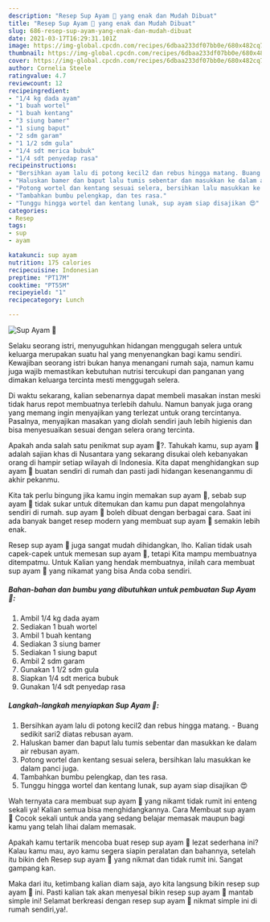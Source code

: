 ```yaml
---
description: "Resep Sup Ayam 🍲 yang enak dan Mudah Dibuat"
title: "Resep Sup Ayam 🍲 yang enak dan Mudah Dibuat"
slug: 686-resep-sup-ayam-yang-enak-dan-mudah-dibuat
date: 2021-03-17T16:29:31.101Z
image: https://img-global.cpcdn.com/recipes/6dbaa233df07bb0e/680x482cq70/sup-ayam-🍲-foto-resep-utama.jpg
thumbnail: https://img-global.cpcdn.com/recipes/6dbaa233df07bb0e/680x482cq70/sup-ayam-🍲-foto-resep-utama.jpg
cover: https://img-global.cpcdn.com/recipes/6dbaa233df07bb0e/680x482cq70/sup-ayam-🍲-foto-resep-utama.jpg
author: Cornelia Steele
ratingvalue: 4.7
reviewcount: 12
recipeingredient:
- "1/4 kg dada ayam"
- "1 buah wortel"
- "1 buah kentang"
- "3 siung bamer"
- "1 siung baput"
- "2 sdm garam"
- "1 1/2 sdm gula"
- "1/4 sdt merica bubuk"
- "1/4 sdt penyedap rasa"
recipeinstructions:
- "Bersihkan ayam lalu di potong kecil2 dan rebus hingga matang. Buang sedikit sari2 diatas rebusan ayam."
- "Haluskan bamer dan baput lalu tumis sebentar dan masukkan ke dalam air rebusan ayam."
- "Potong wortel dan kentang sesuai selera, bersihkan lalu masukkan ke dalam panci juga."
- "Tambahkan bumbu pelengkap, dan tes rasa."
- "Tunggu hingga wortel dan kentang lunak, sup ayam siap disajikan 😍"
categories:
- Resep
tags:
- sup
- ayam

katakunci: sup ayam 
nutrition: 175 calories
recipecuisine: Indonesian
preptime: "PT17M"
cooktime: "PT55M"
recipeyield: "1"
recipecategory: Lunch

---
```



![Sup Ayam 🍲](https://img-global.cpcdn.com/recipes/6dbaa233df07bb0e/680x482cq70/sup-ayam-🍲-foto-resep-utama.jpg)

Selaku seorang istri, menyuguhkan hidangan menggugah selera untuk keluarga merupakan suatu hal yang menyenangkan bagi kamu sendiri. Kewajiban seorang istri bukan hanya menangani rumah saja, namun kamu juga wajib memastikan kebutuhan nutrisi tercukupi dan panganan yang dimakan keluarga tercinta mesti menggugah selera.

Di waktu  sekarang, kalian sebenarnya dapat membeli masakan instan meski tidak harus repot membuatnya terlebih dahulu. Namun banyak juga orang yang memang ingin menyajikan yang terlezat untuk orang tercintanya. Pasalnya, menyajikan masakan yang diolah sendiri jauh lebih higienis dan bisa menyesuaikan sesuai dengan selera orang tercinta. 



Apakah anda salah satu penikmat sup ayam 🍲?. Tahukah kamu, sup ayam 🍲 adalah sajian khas di Nusantara yang sekarang disukai oleh kebanyakan orang di hampir setiap wilayah di Indonesia. Kita dapat menghidangkan sup ayam 🍲 buatan sendiri di rumah dan pasti jadi hidangan kesenanganmu di akhir pekanmu.

Kita tak perlu bingung jika kamu ingin memakan sup ayam 🍲, sebab sup ayam 🍲 tidak sukar untuk ditemukan dan kamu pun dapat mengolahnya sendiri di rumah. sup ayam 🍲 boleh dibuat dengan berbagai cara. Saat ini ada banyak banget resep modern yang membuat sup ayam 🍲 semakin lebih enak.

Resep sup ayam 🍲 juga sangat mudah dihidangkan, lho. Kalian tidak usah capek-capek untuk memesan sup ayam 🍲, tetapi Kita mampu membuatnya ditempatmu. Untuk Kalian yang hendak membuatnya, inilah cara membuat sup ayam 🍲 yang nikamat yang bisa Anda coba sendiri.

<!--inarticleads1-->

##### Bahan-bahan dan bumbu yang dibutuhkan untuk pembuatan Sup Ayam 🍲:

1. Ambil 1/4 kg dada ayam
1. Sediakan 1 buah wortel
1. Ambil 1 buah kentang
1. Sediakan 3 siung bamer
1. Sediakan 1 siung baput
1. Ambil 2 sdm garam
1. Gunakan 1 1/2 sdm gula
1. Siapkan 1/4 sdt merica bubuk
1. Gunakan 1/4 sdt penyedap rasa




<!--inarticleads2-->

##### Langkah-langkah menyiapkan Sup Ayam 🍲:

1. Bersihkan ayam lalu di potong kecil2 dan rebus hingga matang. - Buang sedikit sari2 diatas rebusan ayam.
1. Haluskan bamer dan baput lalu tumis sebentar dan masukkan ke dalam air rebusan ayam.
1. Potong wortel dan kentang sesuai selera, bersihkan lalu masukkan ke dalam panci juga.
1. Tambahkan bumbu pelengkap, dan tes rasa.
1. Tunggu hingga wortel dan kentang lunak, sup ayam siap disajikan 😍




Wah ternyata cara membuat sup ayam 🍲 yang nikamt tidak rumit ini enteng sekali ya! Kalian semua bisa menghidangkannya. Cara Membuat sup ayam 🍲 Cocok sekali untuk anda yang sedang belajar memasak maupun bagi kamu yang telah lihai dalam memasak.

Apakah kamu tertarik mencoba buat resep sup ayam 🍲 lezat sederhana ini? Kalau kamu mau, ayo kamu segera siapin peralatan dan bahannya, setelah itu bikin deh Resep sup ayam 🍲 yang nikmat dan tidak rumit ini. Sangat gampang kan. 

Maka dari itu, ketimbang kalian diam saja, ayo kita langsung bikin resep sup ayam 🍲 ini. Pasti kalian tak akan menyesal bikin resep sup ayam 🍲 mantab simple ini! Selamat berkreasi dengan resep sup ayam 🍲 nikmat simple ini di rumah sendiri,ya!.

